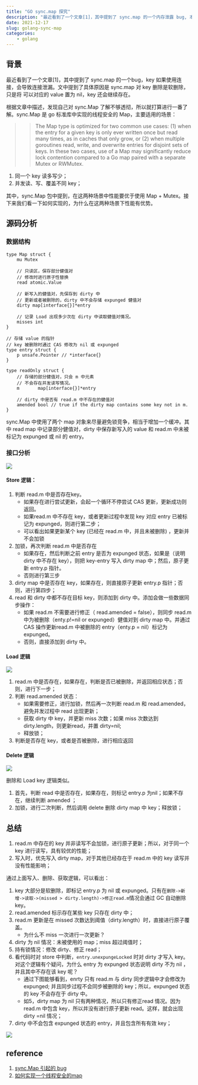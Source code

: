```yaml
---
title: "GO sync.map 探究"
description: "最近看到了一个文章[1]，其中提到了 sync.map 的一个内存泄露 bug, 本文对 sync.map 进行研究"
date: 2021-12-17
slug: golang-sync-map
categories:
    - golang
---
```


## 背景

最近看到了一个文章[1]，其中提到了 sync.map 的一个bug，key 如果使用连接，会导致连接泄漏。文中提到了具体原因是 sync.map 对 key 删除是软删除，只是将 可以对应的 value 置为 nil，key 还会继续存在。

根据文章中描述，发现自己对 sync.Map 了解不够透彻，所以就打算进行一番了解。sync.Map 是 go 标准库中实现的线程安全的 Map，主要适用的场景：

>>The Map type is optimized for two common use cases: 
(1) when the entry for a given key is only ever written once but read many times, as in caches that only grow, or 
(2) when multiple goroutines read, write, and overwrite entries for disjoint sets of keys. In these two cases, use of a Map may significantly reduce lock contention compared to a Go map paired with a separate Mutex or RWMutex.


1. 同一个 key 读多写少；
2. 并发读、写、覆盖不同 key；

其中，sync.Map 包中提到，在这两种场景中性能要优于使用 Map + Mutex。接下来我们看一下如何实现的，为什么在这两种场景下性能有优势。

## 源码分析


### 数据结构

```
type Map struct {
    mu Mutex

    // 只读区，保存部分健值对
    // 修改时进行原子性替换
    read atomic.Value

    // 新写入的健值对，先保存到 dirty 中
    // 更新或者被删除的，dirty 中不会存储 expunged 健值对
    dirty map[interface{}]*entry

    // 记录 Load 出现多少次在 dirty 中读取健值对情况。
    misses int
}

// 存储 value 的指针
// key 被删除时通过 CAS 修改为 nil 或 expunged
type entry struct {
    p unsafe.Pointer // *interface{}
}

type readOnly struct {
    // 存储的部分健值对，只会 m 中元素
    // 不会存在并发读写情况。
    m       map[interface{}]*entry

    // dirty 中是否有 read.m 中不存在的健值对
    amended bool // true if the dirty map contains some key not in m.
}
```

sync.Map 中使用了两个 map 对象来尽量避免锁竞争，相当于增加一个缓冲。其中 read map 中记录部分健值对，dirty 中保存新写入的 value 和 read.m 中未被标记为 expunged 或 nil 的 entry。

### 接口分析

![](img/map-store.jpg)

#### Store 逻辑：

1. 判断 read.m 中是否存在key。
    * 如果存在进行尝试更新，会起一个循环不停尝试 CAS 更新，更新成功则返回。
    * 如果read.m 中不存在 key，或者更新过程中发现 key 对应 entry 已被标记为 expunged，则进行第二步；
    * 可以看出如果更新某个 key (已经在 read.m 中，并且未被删除) ，更新并不会加锁
2. 加锁，再次判断 read.m 中是否存在
    * 如果存在，然后判断之前 entry 是否为 expunged 状态，如果是（说明 dirty 中不存在 key），则把 key-entry 写入 dirty map 中；然后，原子更新 entry.p 指针。
    * 否则进行第三步
3. dirty map 中是否存在 key，如果存在，则直接原子更新 entry.p 指针；否则，进行第四步；
4. read 和 dirty 中都不存在目标 key，则添加到 dirty 中。添加会做一些数据同步操作：
    * 如果 read.m 不需要进行修正（ read.amended = false），则同步 read.m 中为被删除（enty.p!=nil or expunged）健值对到 dirty map 中。并通过 CAS 操作更新read.m 中被删除的 entry（enty.p = nil）标记为 expunged。
    * 否则，直接添加到 dirty 中。


#### Load 逻辑

![](img/map-load.jpg)

1. read.m 中是否存在，如果存在，判断是否已被删除，并返回相应状态；否则，进行下一步；
2. 判断 read.amended 状态：
    * 如果需要修正，进行加锁，然后再一次判断 read.m 和 read.amended，避免并发过程中 read 出现更新；
    * 获取 dirty 中 key，并更新 miss 次数；如果 miss 次数达到 dirty.length，则更新read，并置 dirty=nil;
    * 释放锁；
3. 判断是否存在 key，或者是否被删除，进行相应返回


#### Delete 逻辑

![](img/map-delete.jpg)

删除和 Load key 逻辑类似。

1. 首先，判断 read 中是否存在，如果存在，则标记 entry.p 为nil；如果不存在，继续判断 amended ；
2. 加锁，进行二次判断，然后调用 delete 删除 dirty map 中 key；释放锁；


## 总结

1. read.m 中存在的 key 并非读写不会加锁，进行原子更新；所以，对于同一个 key 进行读写，具有较优的性能；
2. 写入时，优先写入 dirty map，对于其他已经存在于 read.m 中的 key 读写并没有性能影响；


通过上面写入、删除、获取逻辑，可以看出：

1. key 大部分是软删除，即标记 entry.p 为 nil 或 expunged。只有在`删除->新增->读取->(missed > dirty.length)->修正read.m`情况会通过 GC 自动删除 key。
2. read.amended 标示存在某些 key 只存在 dirty 中；
3. read.m 更新是在 missed 次数达到阈值（dirty.length）时，直接进行原子覆盖。
    * 为什么不 miss 一次进行一次更新？
4. dirty 为 nil 情况：未被使用的 map；miss 超过阈值时；
5. 持有锁情况：修改 dirty、修正 read；
6. 看代码时对 store 中判断，`entry.unexpungeLocked` 时对 dirty 才写入 key。对这个逻辑有个疑问，为什么 entry 为 expunged 状态说明 dirty 不为 nil ，并且其中不存在该 key 呢？
    * 通过下图能够看到，enrty 只有 read.m 与 dirty 同步逻辑中才会修改为 expunged; 并且同步过程不会同步被删除的 key；所以，expunged 状态的 key 不会存在于 dirty 中。
    * 如5，dirty map 为 nil 只有两种情况，所以只有修正read 情况。因为 read.m 中包含 key，所以并没有进行原子更新 read。这样，就会出现 dirty =nil 情况；
7. dirty 中不会包含 expunged 状态的 entry，并且包含所有有效 key；

![](img/map-entry-state.jpg)

## reference 

1. [sync.Map 引起的 bug](https://purewhite.io/2020/08/24/golang-sync-map-keys-never-delete/)
2. [如何实现一个线程安全的map](https://halfrost.com/go_map_chapter_one/)

